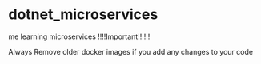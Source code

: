 # dotnet_microservices
me learning microservices
!!!!Important!!!!!!


Always Remove older docker images if you add any changes to your code

